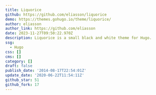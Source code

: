 ```yaml
---
title: Liquorice
github: https://github.com/eliasson/liquorice
demo: https://themes.gohugo.io/theme/liquorice/
author: eliasson
author_link: https://github.com/eliasson
date: 2023-11-27T09:50:22.970Z
description: Liquorice is a small black and white theme for Hugo.
ssg:
  - Hugo
css: []
cms: []
category: []
draft: false
publish_date: '2014-08-17T22:54:01Z'
update_date: '2020-06-22T11:54:11Z'
github_star: 51
github_fork: 17
---
```

